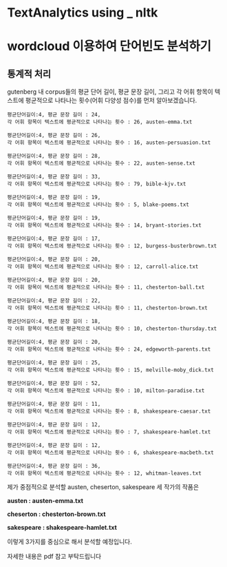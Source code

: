 # TextAnalytics using _ nltk

# wordcloud 이용하여 단어빈도 분석하기

## **통계적 처리**

gutenberg 내 corpus들의 평균 단어 길이, 평균 문장 길이, 그리고 각 어휘 항목이 텍스트에 평균적으로 나타나는 횟수(어휘 다양성 점수)를 먼저 알아보겠습니다.

```
평균단어길이:4, 평균 문장 길이 : 24,
각 어휘 항목이 텍스트에 평균적으로 나타나는 횟수 : 26, austen-emma.txt

평균단어길이:4, 평균 문장 길이 : 26,
각 어휘 항목이 텍스트에 평균적으로 나타나는 횟수 : 16, austen-persuasion.txt

평균단어길이:4, 평균 문장 길이 : 28,
각 어휘 항목이 텍스트에 평균적으로 나타나는 횟수 : 22, austen-sense.txt

평균단어길이:4, 평균 문장 길이 : 33,
각 어휘 항목이 텍스트에 평균적으로 나타나는 횟수 : 79, bible-kjv.txt

평균단어길이:4, 평균 문장 길이 : 19,
각 어휘 항목이 텍스트에 평균적으로 나타나는 횟수 : 5, blake-poems.txt

평균단어길이:4, 평균 문장 길이 : 19,
각 어휘 항목이 텍스트에 평균적으로 나타나는 횟수 : 14, bryant-stories.txt

평균단어길이:4, 평균 문장 길이 : 17,
각 어휘 항목이 텍스트에 평균적으로 나타나는 횟수 : 12, burgess-busterbrown.txt

평균단어길이:4, 평균 문장 길이 : 20,
각 어휘 항목이 텍스트에 평균적으로 나타나는 횟수 : 12, carroll-alice.txt

평균단어길이:4, 평균 문장 길이 : 20,
각 어휘 항목이 텍스트에 평균적으로 나타나는 횟수 : 11, chesterton-ball.txt

평균단어길이:4, 평균 문장 길이 : 22,
각 어휘 항목이 텍스트에 평균적으로 나타나는 횟수 : 11, chesterton-brown.txt

평균단어길이:4, 평균 문장 길이 : 18,
각 어휘 항목이 텍스트에 평균적으로 나타나는 횟수 : 10, chesterton-thursday.txt

평균단어길이:4, 평균 문장 길이 : 20,
각 어휘 항목이 텍스트에 평균적으로 나타나는 횟수 : 24, edgeworth-parents.txt

평균단어길이:4, 평균 문장 길이 : 25,
각 어휘 항목이 텍스트에 평균적으로 나타나는 횟수 : 15, melville-moby_dick.txt

평균단어길이:4, 평균 문장 길이 : 52,
각 어휘 항목이 텍스트에 평균적으로 나타나는 횟수 : 10, milton-paradise.txt

평균단어길이:4, 평균 문장 길이 : 11,
각 어휘 항목이 텍스트에 평균적으로 나타나는 횟수 : 8, shakespeare-caesar.txt

평균단어길이:4, 평균 문장 길이 : 12,
각 어휘 항목이 텍스트에 평균적으로 나타나는 횟수 : 7, shakespeare-hamlet.txt

평균단어길이:4, 평균 문장 길이 : 12,
각 어휘 항목이 텍스트에 평균적으로 나타나는 횟수 : 6, shakespeare-macbeth.txt

평균단어길이:4, 평균 문장 길이 : 36,
각 어휘 항목이 텍스트에 평균적으로 나타나는 횟수 : 12, whitman-leaves.txt
```

제가 중점적으로 분석할 austen, cheserton, sakespeare 세 작가의 작품은

**austen : austen-emma.txt**

**cheserton : chesterton-brown.txt**

**sakespeare : shakespeare-hamlet.txt** 

이렇게 3가지를 중심으로 해서 분석할 예정입니다. 

자세한 내용은 pdf 참고 부탁드립니다
